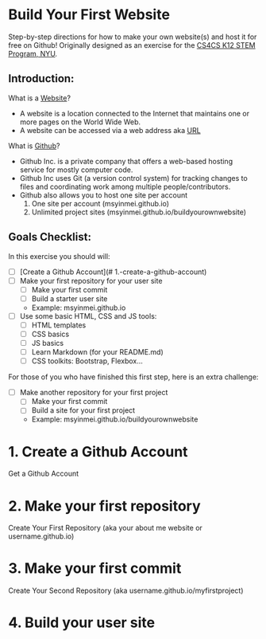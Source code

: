 # Build Your First Website

Step-by-step directions for how to make your own website(s) and host it for free on Github! Originally designed as an exercise for the [CS4CS K12 STEM Program, NYU](http://engineering.nyu.edu/k12stem/cs4cs/). 

## Introduction: 

What is a [Website](https://en.wikipedia.org/wiki/Website)? 

- A website is a location connected to the Internet that maintains one or more pages on the World Wide Web. 
- A website can be accessed via a web address aka [URL](https://en.wikipedia.org/wiki/URL)

What is [Github](https://en.wikipedia.org/wiki/GitHub)? 

- Github Inc. is a private company that offers a web-based hosting service for mostly computer code. 
- Github Inc uses Git (a version control system) for tracking changes to files and coordinating work among multiple people/contributors. 
- Github also allows you to host one site per account
  1) One site per account (msyinmei.github.io)
  2) Unlimited project sites (msyinmei.github.io/buildyourownwebsite)


## Goals Checklist:

In this exercise you should will:

- [ ] [Create a Github Account](# 1.-create-a-github-account)
- [ ] Make your first repository for your user site
  - [ ] Make your first commit
  - [ ] Build a starter user site
  - Example: msyinmei.github.io
- [ ] Use some basic HTML, CSS and JS tools:
  - [ ] HTML templates
  - [ ] CSS basics
  - [ ] JS basics
  - [ ] Learn Markdown (for your README.md)
  - [ ] CSS toolkits: Bootstrap, Flexbox...

For those of you who have finished this first step, here is an extra challenge:

- [ ] Make another repository for your first project
  - [ ] Make your first commit
  - [ ] Build a site for your first project 
  - Example: msyinmei.github.io/buildyourownwebsite


# 1. Create a Github Account

Get a Github Account

# 2. Make your first repository

Create Your First Repository 
(aka your about me website or username.github.io)

# 3. Make your first commit

Create Your Second Repository
(aka username.github.io/myfirstproject)

# 4. Build your user site